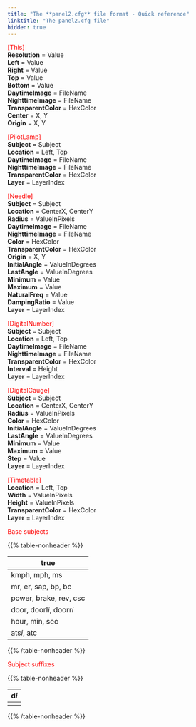 ```yaml
---
title: "The **panel2.cfg** file format - Quick reference"
linktitle: "The panel2.cfg file"
hidden: true
---
```


<font color="red">[This]</font>  
**Resolution** = Value  
**Left** = Value  
**Right** = Value  
**Top** = Value  
**Bottom** = Value  
**DaytimeImage** = FileName  
**NighttimeImage** = FileName  
**TransparentColor** = HexColor  
**Center** = X, Y  
**Origin** = X, Y

<font color="red">[PilotLamp]</font>  
**Subject** = Subject  
**Location** = Left, Top  
**DaytimeImage** = FileName  
**NighttimeImage** = FileName  
**TransparentColor** = HexColor  
**Layer** = LayerIndex

<font color="red">[Needle]</font>  
**Subject** = Subject  
**Location** = CenterX, CenterY  
**Radius** = ValueInPixels  
**DaytimeImage** = FileName  
**NighttimeImage** = FileName  
**Color** = HexColor  
**TransparentColor** = HexColor  
**Origin** = X, Y  
**InitialAngle** = ValueInDegrees  
**LastAngle** = ValueInDegrees  
**Minimum** = Value  
**Maximum** = Value  
**NaturalFreq** = Value  
**DampingRatio** = Value  
**Layer** = LayerIndex

<font color="red">[DigitalNumber]</font>  
**Subject** = Subject  
**Location** = Left, Top  
**DaytimeImage** = FileName  
**NighttimeImage** = FileName  
**TransparentColor** = HexColor  
**Interval** = Height  
**Layer** = LayerIndex

<font color="red">[DigitalGauge]</font>  
**Subject** = Subject  
**Location** = CenterX, CenterY  
**Radius** = ValueInPixels  
**Color** = HexColor  
**InitialAngle** = ValueInDegrees  
**LastAngle** = ValueInDegrees  
**Minimum** = Value  
**Maximum** = Value  
**Step** = Value  
**Layer** = LayerIndex

<font color="red">[Timetable]</font>  
**Location** = Left, Top  
**Width** = ValueInPixels  
**Height** = ValueInPixels  
**TransparentColor** = HexColor  
**Layer** = LayerIndex

<font color="red">Base subjects</font>

{{% table-nonheader %}}

| true                     |
| ------------------------ |
| kmph, mph, ms            |
| mr, er, sap, bp, bc      |
| power, brake, rev, csc   |
| door, doorl*i*, doorr*i* |
| hour, min, sec           |
| ats*i*, atc              |

{{% /table-nonheader %}}

<font color="red">Subject suffixes</font>

{{% table-nonheader %}}

| d*i* |
| ---- |
|      |

{{% /table-nonheader %}}